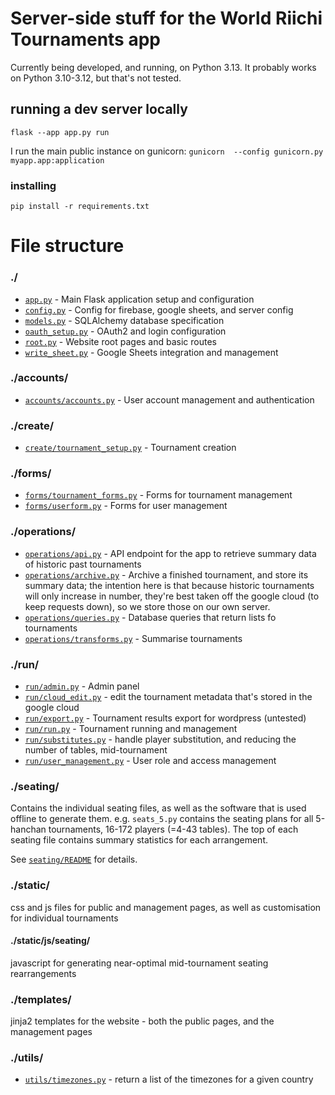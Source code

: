 # Server-side stuff for the World Riichi Tournaments app

Currently being developed, and running, on Python 3.13. It probably works on Python 3.10-3.12, but that's not tested.

## running a dev server locally
`flask --app app.py run`

I run the main public instance on gunicorn:
`gunicorn  --config gunicorn.py myapp.app:application`

### installing
`pip install -r requirements.txt`

# File structure
### ./
- [`app.py`](/server/app.py) - Main Flask application setup and configuration
- [`config.py`](/server/config.py) - Config for firebase, google sheets, and server config
- [`models.py`](/server/models.py) - SQLAlchemy database specification
- [`oauth_setup.py`](/server/oauth_setup.py) - OAuth2 and login configuration
- [`root.py`](/server/root.py) - Website root pages and basic routes
- [`write_sheet.py`](/server/write_sheet.py) - Google Sheets integration and management

### ./accounts/
- [`accounts/accounts.py`](/server/accounts/accounts.py) - User account management and authentication

### ./create/   
- [`create/tournament_setup.py`](/server/create/tournament_setup.py) - Tournament creation

### ./forms/
- [`forms/tournament_forms.py`](/server/forms/tournament_forms.py) - Forms for tournament management
- [`forms/userform.py`](/server/forms/userform.py) - Forms for user management

### ./operations/
- [`operations/api.py`](/server/operations/api.py) - API endpoint for the app to retrieve summary data of historic past tournaments
- [`operations/archive.py`](/server/operations/archive.py) - Archive a finished tournament, and store its summary data; the intention here is that because historic tournaments will only increase in number, they're best taken off the google cloud (to keep requests down), so we store those on our own server.
- [`operations/queries.py`](/server/operations/queries.py) - Database queries that return lists fo tournaments
- [`operations/transforms.py`](/server/operations/transforms.py) - Summarise tournaments

### ./run/
- [`run/admin.py`](/server/run/admin.py) - Admin panel
- [`run/cloud_edit.py`](/server/run/cloud_edit.py) - edit the tournament metadata that's stored in the google cloud
- [`run/export.py`](/server/run/export.py) - Tournament results export for wordpress (untested)
- [`run/run.py`](/server/run/run.py) - Tournament running and management
- [`run/substitutes.py`](/server/run/substitutes.py) - handle player substitution, and reducing the number of tables, mid-tournament
- [`run/user_management.py`](/server/run/user_management.py) - User role and access management

### ./seating/
Contains the individual seating files, as well as the software that is used offline to generate them. e.g. `seats_5.py` contains the seating plans for all 5-hanchan tournaments, 16-172 players (=4-43 tables). The top of each seating file contains summary statistics for each arrangement.

See [`seating/README`](/server/seating/README.md) for details.

### ./static/
css and js files for public and management pages, as well as customisation for individual tournaments

#### ./static/js/seating/
javascript for generating near-optimal mid-tournament seating rearrangements

### ./templates/
jinja2 templates for the website - both the public pages, and the management pages

### ./utils/
- [`utils/timezones.py`](/server/utils/timezones.py) - return a list of the timezones for a given country

